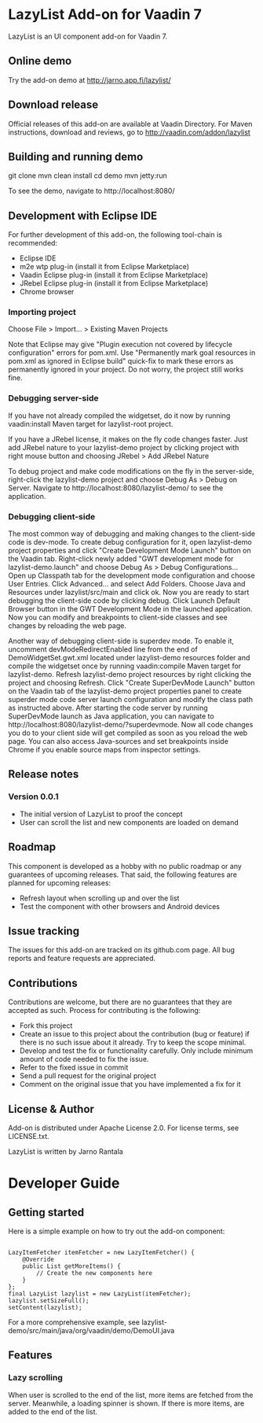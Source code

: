 # LazyList Add-on for Vaadin 7

LazyList is an UI component add-on for Vaadin 7.

## Online demo

Try the add-on demo at http://jarno.app.fi/lazylist/

## Download release

Official releases of this add-on are available at Vaadin Directory. For Maven instructions, download and reviews, go to http://vaadin.com/addon/lazylist

## Building and running demo

git clone <url of the LazyList repository>
mvn clean install
cd demo
mvn jetty:run

To see the demo, navigate to http://localhost:8080/

## Development with Eclipse IDE

For further development of this add-on, the following tool-chain is recommended:
- Eclipse IDE
- m2e wtp plug-in (install it from Eclipse Marketplace)
- Vaadin Eclipse plug-in (install it from Eclipse Marketplace)
- JRebel Eclipse plug-in (install it from Eclipse Marketplace)
- Chrome browser

### Importing project

Choose File > Import... > Existing Maven Projects

Note that Eclipse may give "Plugin execution not covered by lifecycle configuration" errors for pom.xml. Use "Permanently mark goal resources in pom.xml as ignored in Eclipse build" quick-fix to mark these errors as permanently ignored in your project. Do not worry, the project still works fine. 

### Debugging server-side

If you have not already compiled the widgetset, do it now by running vaadin:install Maven target for lazylist-root project.

If you have a JRebel license, it makes on the fly code changes faster. Just add JRebel nature to your lazylist-demo project by clicking project with right mouse button and choosing JRebel > Add JRebel Nature

To debug project and make code modifications on the fly in the server-side, right-click the lazylist-demo project and choose Debug As > Debug on Server. Navigate to http://localhost:8080/lazylist-demo/ to see the application.

### Debugging client-side

The most common way of debugging and making changes to the client-side code is dev-mode. To create debug configuration for it, open lazylist-demo project properties and click "Create Development Mode Launch" button on the Vaadin tab. Right-click newly added "GWT development mode for lazylist-demo.launch" and choose Debug As > Debug Configurations... Open up Classpath tab for the development mode configuration and choose User Entries. Click Advanced... and select Add Folders. Choose Java and Resources under lazylist/src/main and click ok. Now you are ready to start debugging the client-side code by clicking debug. Click Launch Default Browser button in the GWT Development Mode in the launched application. Now you can modify and breakpoints to client-side classes and see changes by reloading the web page. 

Another way of debugging client-side is superdev mode. To enable it, uncomment devModeRedirectEnabled line from the end of DemoWidgetSet.gwt.xml located under lazylist-demo resources folder and compile the widgetset once by running vaadin:compile Maven target for lazylist-demo. Refresh lazylist-demo project resources by right clicking the project and choosing Refresh. Click "Create SuperDevMode Launch" button on the Vaadin tab of the lazylist-demo project properties panel to create superder mode code server launch configuration and modify the class path as instructed above. After starting the code server by running SuperDevMode launch as Java application, you can navigate to http://localhost:8080/lazylist-demo/?superdevmode. Now all code changes you do to your client side will get compiled as soon as you reload the web page. You can also access Java-sources and set breakpoints inside Chrome if you enable source maps from inspector settings. 

 
## Release notes

### Version 0.0.1
- The initial version of LazyList to proof the concept
- User can scroll the list and new components are loaded on demand

## Roadmap

This component is developed as a hobby with no public roadmap or any guarantees of upcoming releases. That said, the following features are planned for upcoming releases:
- Refresh layout when scrolling up and over the list
- Test the component with other browsers and Android devices

## Issue tracking

The issues for this add-on are tracked on its github.com page. All bug reports and feature requests are appreciated. 

## Contributions

Contributions are welcome, but there are no guarantees that they are accepted as such. Process for contributing is the following:
- Fork this project
- Create an issue to this project about the contribution (bug or feature) if there is no such issue about it already. Try to keep the scope minimal.
- Develop and test the fix or functionality carefully. Only include minimum amount of code needed to fix the issue.
- Refer to the fixed issue in commit
- Send a pull request for the original project
- Comment on the original issue that you have implemented a fix for it

## License & Author

Add-on is distributed under Apache License 2.0. For license terms, see LICENSE.txt.

LazyList is written by Jarno Rantala

# Developer Guide

## Getting started

Here is a simple example on how to try out the add-on component:

<pre><code>
LazyItemFetcher itemFetcher = new LazyItemFetcher() {
	@Override
	public List<Component> getMoreItems() {
		// Create the new components here
	}
};
final LazyList lazylist = new LazyList(itemFetcher);
lazylist.setSizeFull();
setContent(lazylist);
</code></pre>

For a more comprehensive example, see lazylist-demo/src/main/java/org/vaadin/demo/DemoUI.java

## Features

### Lazy scrolling

When user is scrolled to the end of the list, more items are fetched from the server. Meanwhile, a loading spinner is shown. If there is more items, 
are added to the end of the list.


